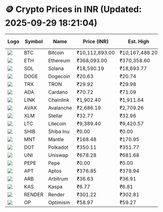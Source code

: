 # 🪙 Crypto Prices in INR (Updated: 2025-09-29 18:21:04)

| Logo | Symbol | Name       | Price (INR) | Est. High | Est. Low | Gross Profit | Fees | Net Profit | ROI % |
|------|--------|------------|-------------|-----------|----------|---------------|------|-------------|--------|
| ![](https://coin-images.coingecko.com/coins/images/1/large/bitcoin.png?1696501400) | BTC    | Bitcoin    | ₹10,112,893.00 | ₹10,167,488.20 | ₹10,058,297.80 | ₹1,085.58 | ₹200.00 | ₹885.58 | 0.89% |
| ![](https://coin-images.coingecko.com/coins/images/279/large/ethereum.png?1696501628) | ETH    | Ethereum   | ₹368,093.00 | ₹370,358.60 | ₹365,827.40 | ₹1,238.62 | ₹200.00 | ₹1,038.62 | 1.04% |
| ![](https://coin-images.coingecko.com/coins/images/4128/large/solana.png?1718769756) | SOL    | Solana     | ₹18,590.19 | ₹18,693.77 | ₹18,486.61 | ₹1,120.57 | ₹200.00 | ₹920.57 | 0.92% |
| ![](https://coin-images.coingecko.com/coins/images/5/large/dogecoin.png?1696501409) | DOGE   | Dogecoin   | ₹20.63 | ₹20.74 | ₹20.52 | ₹1,052.53 | ₹200.00 | ₹852.53 | 0.85% |
| ![](https://coin-images.coingecko.com/coins/images/1094/large/tron-logo.png?1696502193) | TRX    | TRON       | ₹29.92 | ₹29.98 | ₹29.86 | ₹391.81 | ₹200.00 | ₹191.81 | 0.19% |
| ![](https://coin-images.coingecko.com/coins/images/975/large/cardano.png?1696502090) | ADA    | Cardano    | ₹70.72 | ₹71.09 | ₹70.35 | ₹1,044.74 | ₹200.00 | ₹844.74 | 0.84% |
| ![](https://coin-images.coingecko.com/coins/images/877/large/chainlink-new-logo.png?1696502009) | LINK   | Chainlink  | ₹1,902.40 | ₹1,911.64 | ₹1,893.16 | ₹975.99 | ₹200.00 | ₹775.99 | 0.78% |
| ![](https://coin-images.coingecko.com/coins/images/12559/large/Avalanche_Circle_RedWhite_Trans.png?1696512369) | AVAX   | Avalanche  | ₹2,686.19 | ₹2,709.26 | ₹2,663.12 | ₹1,732.55 | ₹200.00 | ₹1,532.55 | 1.53% |
| ![](https://coin-images.coingecko.com/coins/images/100/large/fmpFRHHQ_400x400.jpg?1735231350) | XLM    | Stellar    | ₹32.77 | ₹32.96 | ₹32.58 | ₹1,187.97 | ₹200.00 | ₹987.97 | 0.99% |
| ![](https://coin-images.coingecko.com/coins/images/2/large/litecoin.png?1696501400) | LTC    | Litecoin   | ₹9,389.40 | ₹9,420.57 | ₹9,358.23 | ₹666.15 | ₹200.00 | ₹466.15 | 0.47% |
| ![](https://coin-images.coingecko.com/coins/images/11939/large/shiba.png?1696511800) | SHIB   | Shiba Inu  | ₹0.00 | ₹0.00 | ₹0.00 | ₹703.33 | ₹200.00 | ₹503.33 | 0.50% |
| ![](https://coin-images.coingecko.com/coins/images/30980/large/Mantle-Logo-mark.png?1739213200) | MNT    | Mantle     | ₹168.48 | ₹170.95 | ₹166.01 | ₹2,980.00 | ₹200.00 | ₹2,780.00 | 2.78% |
| ![](https://coin-images.coingecko.com/coins/images/12171/large/polkadot.png?1696512008) | DOT    | Polkadot   | ₹350.11 | ₹351.77 | ₹348.45 | ₹953.08 | ₹200.00 | ₹753.08 | 0.75% |
| ![](https://coin-images.coingecko.com/coins/images/12504/large/uniswap-logo.png?1720676669) | UNI    | Uniswap    | ₹678.28 | ₹681.68 | ₹674.88 | ₹1,007.74 | ₹200.00 | ₹807.74 | 0.81% |
| ![](https://coin-images.coingecko.com/coins/images/29850/large/pepe-token.jpeg?1696528776) | PEPE   | Pepe       | ₹0.00 | ₹0.00 | ₹0.00 | ₹1,057.38 | ₹200.00 | ₹857.38 | 0.86% |
| ![](https://coin-images.coingecko.com/coins/images/26455/large/aptos_round.png?1696525528) | APT    | Aptos      | ₹376.85 | ₹378.94 | ₹374.76 | ₹1,117.53 | ₹200.00 | ₹917.53 | 0.92% |
| ![](https://coin-images.coingecko.com/coins/images/16547/large/arb.jpg?1721358242) | ARB    | Arbitrum   | ₹36.63 | ₹36.91 | ₹36.35 | ₹1,559.99 | ₹200.00 | ₹1,359.99 | 1.36% |
| ![](https://coin-images.coingecko.com/coins/images/25751/large/kaspa-icon-exchanges.png?1696524837) | KAS    | Kaspa      | ₹6.77 | ₹6.81 | ₹6.72 | ₹1,338.29 | ₹200.00 | ₹1,138.29 | 1.14% |
| ![](https://coin-images.coingecko.com/coins/images/11636/large/rndr.png?1696511529) | RENDER | Render     | ₹301.22 | ₹302.81 | ₹299.63 | ₹1,059.30 | ₹200.00 | ₹859.30 | 0.86% |
| ![](https://coin-images.coingecko.com/coins/images/25244/large/Optimism.png?1696524385) | OP     | Optimism   | ₹58.97 | ₹59.27 | ₹58.67 | ₹1,038.09 | ₹200.00 | ₹838.09 | 0.84% |
